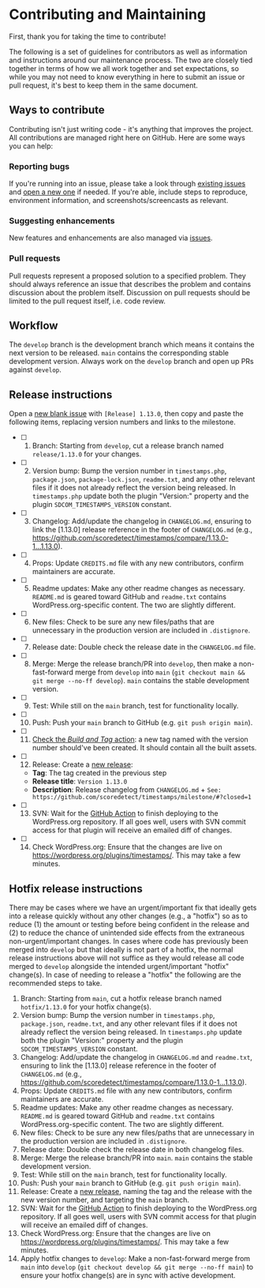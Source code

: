 # Contributing and Maintaining

First, thank you for taking the time to contribute!

The following is a set of guidelines for contributors as well as information and instructions around our maintenance process.  The two are closely tied together in terms of how we all work together and set expectations, so while you may not need to know everything in here to submit an issue or pull request, it's best to keep them in the same document.

## Ways to contribute

Contributing isn't just writing code - it's anything that improves the project.  All contributions are managed right here on GitHub.  Here are some ways you can help:

### Reporting bugs

If you're running into an issue, please take a look through [existing issues](https://github.com/scoredetect/timestamps/issues) and [open a new one](https://github.com/scoredetect/timestamps/issues/new) if needed.  If you're able, include steps to reproduce, environment information, and screenshots/screencasts as relevant.

### Suggesting enhancements

New features and enhancements are also managed via [issues](https://github.com/scoredetect/timestamps/issues).

### Pull requests

Pull requests represent a proposed solution to a specified problem.  They should always reference an issue that describes the problem and contains discussion about the problem itself.  Discussion on pull requests should be limited to the pull request itself, i.e. code review.

## Workflow

The `develop` branch is the development branch which means it contains the next version to be released. `main` contains the corresponding stable development version. Always work on the `develop` branch and open up PRs against `develop`.

## Release instructions

Open a [new blank issue](https://github.com/scoredetect/timestamps/issues/new) with `[Release] 1.13.0`, then copy and paste the following items, replacing version numbers and links to the milestone.

- [ ] 1. Branch: Starting from `develop`, cut a release branch named `release/1.13.0` for your changes.
- [ ] 2. Version bump: Bump the version number in `timestamps.php`, `package.json`, `package-lock.json`, `readme.txt`, and any other relevant files if it does not already reflect the version being released. In `timestamps.php` update both the plugin "Version:" property and the plugin `SDCOM_TIMESTAMPS_VERSION` constant.
- [ ] 3. Changelog: Add/update the changelog in `CHANGELOG.md`, ensuring to link the [1.13.0] release reference in the footer of `CHANGELOG.md` (e.g., https://github.com/scoredetect/timestamps/compare/1.13.0-1...1.13.0).
- [ ] 4. Props: Update `CREDITS.md` file with any new contributors, confirm maintainers are accurate.
- [ ] 5. Readme updates: Make any other readme changes as necessary. `README.md` is geared toward GitHub and `readme.txt` contains WordPress.org-specific content. The two are slightly different.
- [ ] 6. New files: Check to be sure any new files/paths that are unnecessary in the production version are included in `.distignore`.
- [ ] 7. Release date: Double check the release date in the `CHANGELOG.md` file.
- [ ] 8. Merge: Merge the release branch/PR into `develop`, then make a non-fast-forward merge from `develop` into `main` (`git checkout main && git merge --no-ff develop`). `main` contains the stable development version.
- [ ] 9. Test: While still on the `main` branch, test for functionality locally.
- [ ] 10. Push: Push your `main` branch to GitHub (e.g. `git push origin main`).
- [ ] 11. [Check the _Build and Tag_ action](https://github.com/scoredetect/timestamps/actions/workflows/build-and-tag.yml): a new tag named with the version number should've been created. It should contain all the built assets.
- [ ] 12. Release: Create a [new release](https://github.com/scoredetect/timestamps/releases/new):
  * **Tag**: The tag created in the previous step
  * **Release title**: `Version 1.13.0`
  * **Description**: Release changelog from `CHANGELOG.md` + `See: https://github.com/scoredetect/timestamps/milestone/#?closed=1`
- [ ] 13. SVN: Wait for the [GitHub Action](https://github.com/scoredetect/timestamps/actions/workflows/push-deploy.yml) to finish deploying to the WordPress.org repository. If all goes well, users with SVN commit access for that plugin will receive an emailed diff of changes.
- [ ] 14. Check WordPress.org: Ensure that the changes are live on https://wordpress.org/plugins/timestamps/. This may take a few minutes.

## Hotfix release instructions

There may be cases where we have an urgent/important fix that ideally gets into a release quickly without any other changes (e.g., a "hotfix") so as to reduce (1) the amount or testing before being confident in the release and (2) to reduce the chance of unintended side effects from the extraneous non-urgent/important changes.  In cases where code has previously been merged into `develop` but that ideally is not part of a hotfix, the normal release instructions above will not suffice as they would release all code merged to `develop` alongside the intended urgent/important "hotfix" change(s).  In case of needing to release a "hotfix" the following are the recommended steps to take.

1. Branch: Starting from `main`, cut a hotfix release branch named `hotfix/1.13.0` for your hotfix change(s).
1. Version bump: Bump the version number in `timestamps.php`, `package.json`, `readme.txt`, and any other relevant files if it does not already reflect the version being released.  In `timestamps.php` update both the plugin "Version:" property and the plugin `SDCOM_TIMESTAMPS_VERSION` constant.
1. Changelog: Add/update the changelog in `CHANGELOG.md` and `readme.txt`, ensuring to link the [1.13.0] release reference in the footer of `CHANGELOG.md` (e.g., https://github.com/scoredetect/timestamps/compare/1.13.0-1...1.13.0).
1. Props: Update `CREDITS.md` file with any new contributors, confirm maintainers are accurate.
1. Readme updates: Make any other readme changes as necessary.  `README.md` is geared toward GitHub and `readme.txt` contains WordPress.org-specific content.  The two are slightly different.
1. New files: Check to be sure any new files/paths that are unnecessary in the production version are included in `.distignore`.
1. Release date: Double check the release date in both changelog files.
1. Merge: Merge the release branch/PR into `main`.  `main` contains the stable development version.
1. Test: While still on the `main` branch, test for functionality locally.
1. Push: Push your `main` branch to GitHub (e.g. `git push origin main`).
1. Release: Create a [new release](https://github.com/scoredetect/timestamps/releases/new), naming the tag and the release with the new version number, and targeting the `main` branch.
1. SVN: Wait for the [GitHub Action](https://github.com/scoredetect/timestamps/actions/workflows/push-deploy.yml) to finish deploying to the WordPress.org repository. If all goes well, users with SVN commit access for that plugin will receive an emailed diff of changes.
1. Check WordPress.org: Ensure that the changes are live on https://wordpress.org/plugins/timestamps/.  This may take a few minutes.
1. Apply hotfix changes to `develop`: Make a non-fast-forward merge from `main` into `develop` (`git checkout develop && git merge --no-ff main`) to ensure your hotfix change(s) are in sync with active development.
